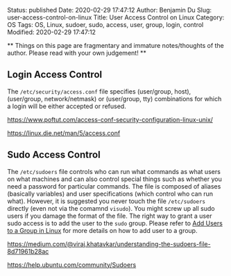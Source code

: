 Status: published
Date: 2020-02-29 17:47:12
Author: Benjamin Du
Slug: user-access-control-on-linux
Title: User Access Control on Linux
Category: OS
Tags: OS, Linux, sudoer, sudo, access, user, group, login, control
Modified: 2020-02-29 17:47:12

**
Things on this page are fragmentary and immature notes/thoughts of the author.
Please read with your own judgement!
**

## Login Access Control

The `/etc/security/access.conf` file specifies (user/group, host), 
(user/group, network/netmask) or (user/group, tty) combinations 
for which a login will be either accepted or refused.

https://www.poftut.com/access-conf-security-configuration-linux-unix/

https://linux.die.net/man/5/access.conf


## Sudo Access Control

The `/etc/sudoers` file controls 
who can run what commands as what users on what machines 
and can also control special things 
such as whether you need a password for particular commands. 
The file is composed of aliases (basically variables) and user specifications (which control who can run what).
However, 
it is suggested you never touch the file `/etc/sudoers` directly 
(even not via the comamnd `visudo`).
You might screw up all sudo users if you damage the format of the file.
The right way to grant a user sudo access is to add the user to the `sudo` group.
Please refer to 
[Add Users to a Group in Linux](http://www.legendu.net/en/blog/add-a-user-to-the-sudo-group-on-linux/)
for more details on how to add user to a group.

https://medium.com/@viraj.khatavkar/understanding-the-sudoers-file-8d71961b28ac

https://help.ubuntu.com/community/Sudoers
